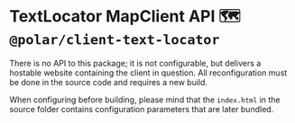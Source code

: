 # TextLocator MapClient API 🗺️ `@polar/client-text-locator`

There is no API to this package; it is not configurable, but delivers a hostable website containing the client in question. All reconfiguration must be done in the source code and requires a new build.

When configuring before building, please mind that the `index.html` in the source folder contains configuration parameters that are later bundled.
